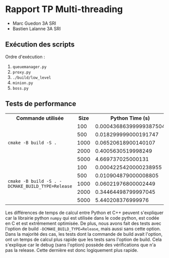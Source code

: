 # Rapport TP Multi-threading
- Marc Guedon 3A SRI
- Bastien Lalanne 3A SRI

## Exécution des scripts
Ordre d'exécution :
1. `queuemanager.py`
2. `proxy.py`
3. `./build/low_level`
4. `minion.py`
5. `boss.py`

## Tests de performance
<table>
  <tr>
    <th>Commande utilisée</th>
    <th>Size</th>
    <th>Python Time (s)</th>
    <th>C++ Time (s)</th>
  </tr>
  <tr>
    <td  rowspan="5"><code>cmake -B build -S .</code></td>
    <td>100</td>
    <td>0.00043686399999387504</td>
    <td>0.000584581</td>
  </tr>
  <tr>
    <td>500</td>
    <td>0.018299999000191747</td>
    <td>0.034083511</td>
  </tr>
  <tr>
    <td>1000</td>
    <td>0.06520618900140107</td>
    <td>0.871263889</td>
  </tr>
  <tr>
    <td>2000</td>
    <td>0.4005630519998249</td>
    <td>4.502006822</td>
  </tr>
  <tr>
    <td>5000</td>
    <td>4.669737025000131</td>
    <td>69.98614202</td>
  </tr>
  <tr>
    <td  rowspan="5"><code>cmake -B build -S . -DCMAKE_BUILD_TYPE=Release</code></td>
    <td>100</td>
    <td>0.0004225420000238955</td>
    <td>0.000780551</td>
  </tr>
  <tr>
    <td>500</td>
    <td>0.010904879000008805</td>
    <td>0.041533481</td>
  </tr>
  <tr>
    <td>1000</td>
    <td>0.06021976800002449</td>
    <td>0.510068399</td>
  </tr>
  <tr>
    <td>2000</td>
    <td>0.34464498799997045</td>
    <td>4.435424932</td>
  </tr>
  <tr>
    <td>5000</td>
    <td>5.440208376999976</td>
    <td>66.416535247</td>
  </tr>
</table>

Les différences de temps de calcul entre Python et C++ peuvent s'expliquer car la librairie python `numpy` qui est utilisée dans le code python, est codée en C et est extrêmement optimisée. De plus, nous avons fait des tests avec l'option de build `-DCMAKE_BUILD_TYPE=Release`, mais aussi sans cette option. Dans la majorité des cas, les tests dont la commande de build avait l'option, ont un temps de calcul plus rapide que les tests sans l'option de build. Cela s'explique car le debug (sans l'option) possède des vérifications que n'a pas la release. Cette dernière est donc logiquement plus rapide.
